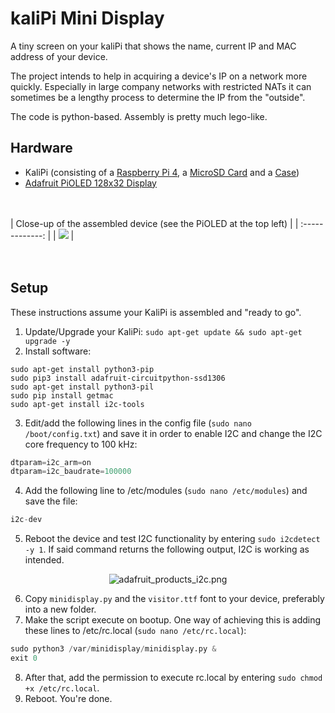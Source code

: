 kaliPi Mini Display
========================

A tiny screen on your kaliPi that shows the name, current IP and MAC address of your device. 

The project intends to help in acquiring a device's IP on a network more quickly. Especially in large company networks with restricted NATs it can sometimes be a lengthy process to determine the IP from the "outside".

The code is python-based. Assembly is pretty much lego-like.

## Hardware
+ KaliPi (consisting of a [Raspberry Pi 4](https://www.raspberrypi.com/products/raspberry-pi-4-model-b/), a [MicroSD Card](https://www.westerndigital.com/products/memory-cards/sandisk-extreme-uhs-i-microsd#SDSQXAF-032G-GN6MA) and a [Case](https://geekworm.com/collections/raspberry-pi/products/raspberry-pi-4-model-b-armor-aluminum-alloy-case-protective-shell))
+ [Adafruit PiOLED 128x32 Display](https://learn.adafruit.com/adafruit-pioled-128x32-mini-oled-for-raspberry-pi/usage)

<br></br>
| Close-up of the assembled device (see the PiOLED at the top left)   |
| :-------------: | 
| [![](https://i.imgur.com/EokJJlH.jpg?raw=true)](https://i.imgur.com/EokJJlH.jpg)   |   
<br></br>

## Setup
These instructions assume your KaliPi is assembled and "ready to go".
1. Update/Upgrade your KaliPi: `sudo apt-get update && sudo apt-get upgrade -y`
2. Install software:
```
sudo apt-get install python3-pip
sudo pip3 install adafruit-circuitpython-ssd1306
sudo apt-get install python3-pil
sudo pip install getmac
sudo apt-get install i2c-tools
```
3. Edit/add the following lines in the config file (`sudo nano /boot/config.txt`) and save it in order to enable I2C and change the I2C core frequency to 100 kHz:
```python
dtparam=i2c_arm=on
dtparam=i2c_baudrate=100000
```
4. Add the following line to /etc/modules (`sudo nano /etc/modules`) and save the file:
```python
i2c-dev
```
5. Reboot the device and test I2C functionality by entering `sudo i2cdetect -y 1`. If said command returns the following output, I2C is working as intended.
<p align="center">
  <img class="74057-asset img-responsive" srcset="https://cdn-learn.adafruit.com/assets/assets/000/074/057/medium260/adafruit_products_i2c.png?1554480832 260w, https://cdn-learn.adafruit.com/assets/assets/000/074/057/medium640/adafruit_products_i2c.png?1554480832 640w, https://cdn-learn.adafruit.com/assets/assets/000/074/057/medium800/adafruit_products_i2c.png?1554480832 800w, https://cdn-learn.adafruit.com/assets/assets/000/074/057/large1024/adafruit_products_i2c.png?1554480832 1024w" sizes="(max-width: 768px) 100vw, (max-width: 1024px) 65vw, (max-width: 1365px) 47vw, 750px" src="https://cdn-learn.adafruit.com/assets/assets/000/074/057/medium800/adafruit_products_i2c.png?1554480832" alt="adafruit_products_i2c.png">
</p>

6. Copy `minidisplay.py` and the `visitor.ttf` font to your device, preferably into a new folder.
7. Make the script execute on bootup. One way of achieving this is adding these lines to /etc/rc.local (`sudo nano /etc/rc.local`):
```python
sudo python3 /var/minidisplay/minidisplay.py &
exit 0
```
8. After that, add the permission to execute rc.local by entering `sudo chmod +x /etc/rc.local`.
9. Reboot. You're done.

<br></br>
